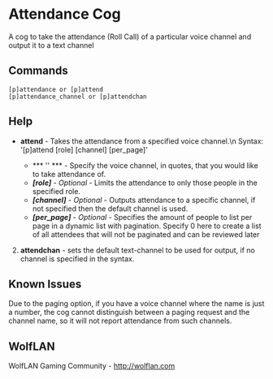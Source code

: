 # Attendance Cog

A cog to take the attendance (Roll Call) of a particular voice channel and output it to a text channel

## Commands

```
[p]attendance or [p]attend
[p]attendance_channel or [p]attendchan
```

## Help
- **attend** - Takes the attendance from a specified voice channel.\n
Syntax: '[p]attend <voice> [role] [channel] [per_page]'
  -	*** '<voice>' *** - Specify the voice channel, in quotes, that you would like to take attendance of.
  -	***[role]*** - *Optional* - Limits the attendance to only those people in the specified role.
  - ***[channel]*** - *Optional* - Outputs attendance to a specific channel, if not specified then the default channel is used.
  -	***[per_page]*** - *Optional* - Specifies the amount of people to list per page in a dynamic list with pagination. Specify 0 here to create a list of all attendees that will not be paginated and can be reviewed later

2. **attendchan** - sets the default text-channel to be used for output, if no channel is specified in the syntax.

## Known Issues
Due to the paging option, if you have a voice channel where the name is just a number, the cog cannot distinguish between a paging request and the channel name, so it will not report attendance from such channels.

## WolfLAN
WolfLAN Gaming Community - http://wolflan.com